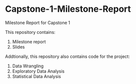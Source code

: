 # Capstone-1-Milestone-Report
Milestone Report for Capstone 1 

This repository contains:
1. Milestone report
2. Slides

Addtionally, this repository also contains code for the project:
1. Data Wrangling
2. Exploratory Data Analysis
3. Statistical Data Analysis
